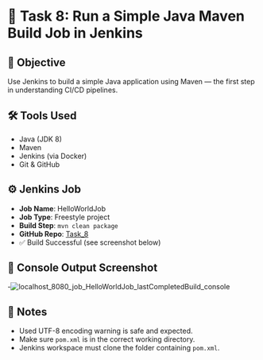 # 🧪 Task 8: Run a Simple Java Maven Build Job in Jenkins

## 📌 Objective
Use Jenkins to build a simple Java application using Maven — the first step in understanding CI/CD pipelines.

## 🛠 Tools Used
- Java (JDK 8)
- Maven
- Jenkins (via Docker)
- Git & GitHub


## ⚙️ Jenkins Job
- **Job Name**: HelloWorldJob
- **Job Type**: Freestyle project
- **Build Step**: `mvn clean package`
- **GitHub Repo**: [Task_8](https://github.com/bhumikarepo01/Task_8)
- ✅ Build Successful (see screenshot below)

## 📸 Console Output Screenshot
-![localhost_8080_job_HelloWorldJob_lastCompletedBuild_console](https://github.com/user-attachments/assets/b0a7742b-b40c-4d32-9d34-cd6f8cb45b08)

## 📝 Notes
- Used UTF-8 encoding warning is safe and expected.
- Make sure `pom.xml` is in the correct working directory.
- Jenkins workspace must clone the folder containing `pom.xml`.


